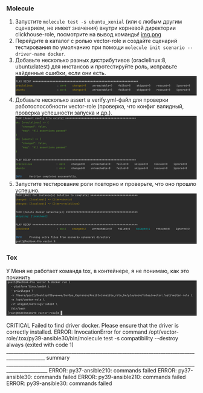 
### Molecule
1. Запустите  `molecule test -s ubuntu_xenial` (или с любым другим сценарием, не имеет значения) внутри корневой директории clickhouse-role, посмотрите на вывод команды!
[img.png](img.png)
2. Перейдите в каталог с ролью vector-role и создайте сценарий тестирования по умолчанию при помощи `molecule init scenario --driver-name docker`.
3. Добавьте несколько разных дистрибутивов (oraclelinux:8, ubuntu:latest) для инстансов и протестируйте роль, исправьте найденные ошибки, если они есть.
![img_1.png](img_1.png)
4. Добавьте несколько assert в verify.yml-файл для  проверки работоспособности vector-role (проверка, что конфиг валидный, проверка успешности запуска и др.).
![img_2.png](img_2.png)
5. Запустите тестирование роли повторно и проверьте, что оно прошло успешно.
![img_3.png](img_3.png)

### Tox
У Меня не работает команда tox, в контейнере, я не понимаю, как это починить
![img_4.png](img_4.png)

CRITICAL Failed to find driver docker. Please ensure that the driver is correctly installed.
ERROR: InvocationError for command /opt/vector-role/.tox/py39-ansible30/bin/molecule test -s compatibility --destroy always (exited with code 1)
______________________________________________________________________________________________ summary _______________________________________________________________________________________________
ERROR:   py37-ansible210: commands failed
ERROR:   py37-ansible30: commands failed
ERROR:   py39-ansible210: commands failed
ERROR:   py39-ansible30: commands failed
